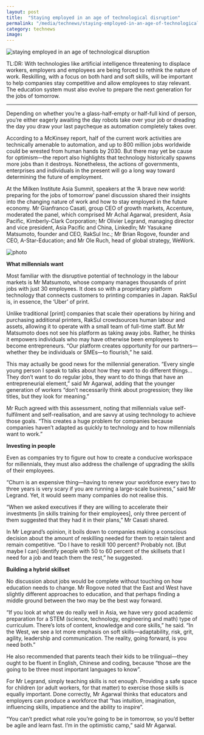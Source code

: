 ```yaml
---
layout: post
title:  "Staying employed in an age of technological disruption"
permalink: "/media/technews/staying-employed-in-an-age-of-technological-disruption"
category: technews
image: 
---
```


![staying employed in an age of technological disruption]({{site.baseurl}}/images/technews/staying-employed-in-an-age-of-technological-disruption-part-1.jpg)

TL:DR: With technologies like artificial intelligence threatening to displace workers, employers and employees are being forced to rethink the nature of work. Reskilling, with a focus on both hard and soft skills, will be important to help companies stay competitive and allow employees to stay relevant. The education system must also evolve to prepare the next generation for the jobs of tomorrow. 

---

Depending on whether you’re a glass-half-empty or half-full kind of person, you’re either eagerly awaiting the day robots take over your job or dreading the day you draw your last paycheque as automation completely takes over.

According to a McKinsey report, half of the current work activities are technically amenable to automation, and up to 800 million jobs worldwide could be wrested from human hands by 2030. But there may yet be cause for optimism—the report also highlights that technology historically spawns more jobs than it destroys. Nonetheless, the actions of governments, enterprises and individuals in the present will go a long way toward determining the future of employment.

At the Milken Institute Asia Summit, speakers at the ‘A brave new world: preparing for the jobs of tomorrow’ panel discussion shared their insights into the changing nature of work and how to stay employed in the future economy. Mr Gianfranco Casati, group CEO of growth markets, Accenture, moderated the panel, which comprised Mr Achal Agarwal, president, Asia Pacific, Kimberly-Clark Corporation; Mr Olivier Legrand, managing director and vice president, Asia Pacific and China, LinkedIn; Mr Yasukane Matsumoto, founder and CEO, RakSul Inc.; Mr Brian Rogove, founder and CEO, A-Star-Education; and Mr Ole Ruch, head of global strategy, WeWork.

![photo]({{site.baseurl}}/images/technews/staying-employed-in-an-age-of-technological-disruption-part-2.jpg)

**What millennials want**

Most familiar with the disruptive potential of technology in the labour markets is Mr Matsumoto, whose company manages thousands of print jobs with just 30 employees. It does so with a proprietary platform technology that connects customers to printing companies in Japan. RakSul is, in essence, the ‘Uber’ of print. 

Unlike traditional [print] companies that scale their operations by hiring and purchasing additional printers, RakSul crowdsources human labour and assets, allowing it to operate with a small team of full-time staff. But Mr Matsumoto does not see his platform as taking away jobs. Rather, he thinks it empowers individuals who may have otherwise been employees to become entrepreneurs. “Our platform creates opportunity for our partners—whether they be individuals or SMEs—to flourish,” he said.

This may actually be good news for the millennial generation. “Every single young person I speak to talks about how they want to do different things… They don’t want to do regular jobs, they want to do things that have an entrepreneurial element,” said Mr Agarwal, adding that the younger generation of workers “don’t necessarily think about progression; they like titles, but they look for meaning.”

Mr Ruch agreed with this assessment, noting that millennials value self-fulfilment and self-realisation, and are savvy at using technology to achieve those goals. “This creates a huge problem for companies because companies haven’t adapted as quickly to technology and to how millennials want to work.”


**Investing in people**

Even as companies try to figure out how to create a conducive workspace for millennials, they must also address the challenge of upgrading the skills of their employees.

“Churn is an expensive thing—having to renew your workforce every two to three years is very scary if you are running a large-scale business,” said Mr Legrand. Yet, it would seem many companies do not realise this.

“When we asked executives if they are willing to accelerate their investments [in skills training for their employees], only three percent of them suggested that they had it in their plans,” Mr Casati shared.

In Mr Legrand’s opinion, it boils down to companies making a conscious decision about the amount of reskilling needed for them to retain talent and remain competitive. “Do I have to reskill 100 percent? Probably not. [But maybe I can] identify people with 50 to 60 percent of the skillsets that I need for a job and teach them the rest,” he suggested.


**Building a hybrid skillset**

No discussion about jobs would be complete without touching on how education needs to change. Mr Rogove noted that the East and West have slightly different approaches to education, and that perhaps finding a middle ground between the two may be the best way forward. 

“If you look at what we do really well in Asia, we have very good academic preparation for a STEM (science, technology, engineering and math) type of curriculum. There’s lots of content, knowledge and core skills,” he said. “In the West, we see a lot more emphasis on soft skills—adaptability, risk, grit, agility, leadership and communication. The reality, going forward, is you need both.”

He also recommended that parents teach their kids to be trilingual—they ought to be fluent in English, Chinese and coding, because “those are the going to be three most important languages to know”.

For Mr Legrand, simply teaching skills is not enough. Providing a safe space for children (or adult workers, for that matter) to exercise those skills is equally important. Done correctly, Mr Agarwal thinks that educators and employers can produce a workforce that “has intuition, imagination, influencing skills, impatience and the ability to inspire”.

“You can’t predict what role you’re going to be in tomorrow, so you’d better be agile and learn fast. I’m in the optimistic camp,” said Mr Agarwal.
